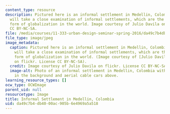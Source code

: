 ```yaml
---
content_type: resource
description: Pictured here is an informal settlement in Medellin, Colombia. This course
  will take a close examination of informal settlements, which are the most common
  form of globalization in the world. Image courtesy of Julio Davila on flickr. License
  CC BY-NC-SA.
file: /media/courses/11-333-urban-design-seminar-spring-2016/da49c7b4db4000ac905b6e4969a5a518_11-333s16.jpg
file_type: image/jpeg
image_metadata:
  caption: Pictured here is an informal settlement in Medellin, Colombia. This course
    will take a close examination of informal settlements, which are the most common
    form of globalization in the world. (Image courtesy of [Julio Davila](https://flic.kr/p/c4d8gA)
    on flickr. License CC BY-NC-SA).
  credit: Image courtesy of Julio Davila on flickr. License CC BY-NC-SA.
  image-alt: Photo of an informal settlement in Medellin, Colombia with a public library
    in the background and aerial cable cars above.
learning_resource_types: []
ocw_type: OCWImage
parent_uid: null
resourcetype: Image
title: Informal Settlement in Medellin, Colombia
uid: da49c7b4-db40-00ac-905b-6e4969a5a518
---
```

